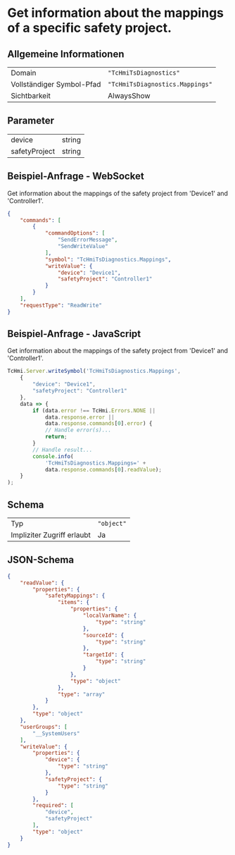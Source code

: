 # Get information about the mappings of a specific safety project.

## Allgemeine Informationen

|  |  |
| - | - |
| Domain | `"TcHmiTsDiagnostics"` |
| Vollständiger Symbol-Pfad | `"TcHmiTsDiagnostics.Mappings"` |
| Sichtbarkeit | AlwaysShow |

## Parameter

|  |  |
| - | - |
| device | string |
| safetyProject | string |

## Beispiel-Anfrage - WebSocket

Get information about the mappings of the safety project from 'Device1' and 'Controller1'.
```json
{
    "commands": [
        {
            "commandOptions": [
                "SendErrorMessage",
                "SendWriteValue"
            ],
            "symbol": "TcHmiTsDiagnostics.Mappings",
            "writeValue": {
                "device": "Device1",
                "safetyProject": "Controller1"
            }
        }
    ],
    "requestType": "ReadWrite"
}
```

## Beispiel-Anfrage - JavaScript

Get information about the mappings of the safety project from 'Device1' and 'Controller1'.
```javascript
TcHmi.Server.writeSymbol('TcHmiTsDiagnostics.Mappings',
    {
        "device": "Device1",
        "safetyProject": "Controller1"
    },
    data => {
        if (data.error !== TcHmi.Errors.NONE ||
            data.response.error ||
            data.response.commands[0].error) {
            // Handle error(s)...
            return;
        }
        // Handle result...
        console.info(
            'TcHmiTsDiagnostics.Mappings=' +
            data.response.commands[0].readValue);
    }
);
```

## Schema

|  |  |
| - | - |
| Typ | `"object"` |
| Impliziter Zugriff erlaubt | Ja |

## JSON-Schema

```json
{
    "readValue": {
        "properties": {
            "safetyMappings": {
                "items": {
                    "properties": {
                        "localVarName": {
                            "type": "string"
                        },
                        "sourceId": {
                            "type": "string"
                        },
                        "targetId": {
                            "type": "string"
                        }
                    },
                    "type": "object"
                },
                "type": "array"
            }
        },
        "type": "object"
    },
    "userGroups": [
        "__SystemUsers"
    ],
    "writeValue": {
        "properties": {
            "device": {
                "type": "string"
            },
            "safetyProject": {
                "type": "string"
            }
        },
        "required": [
            "device",
            "safetyProject"
        ],
        "type": "object"
    }
}
```

